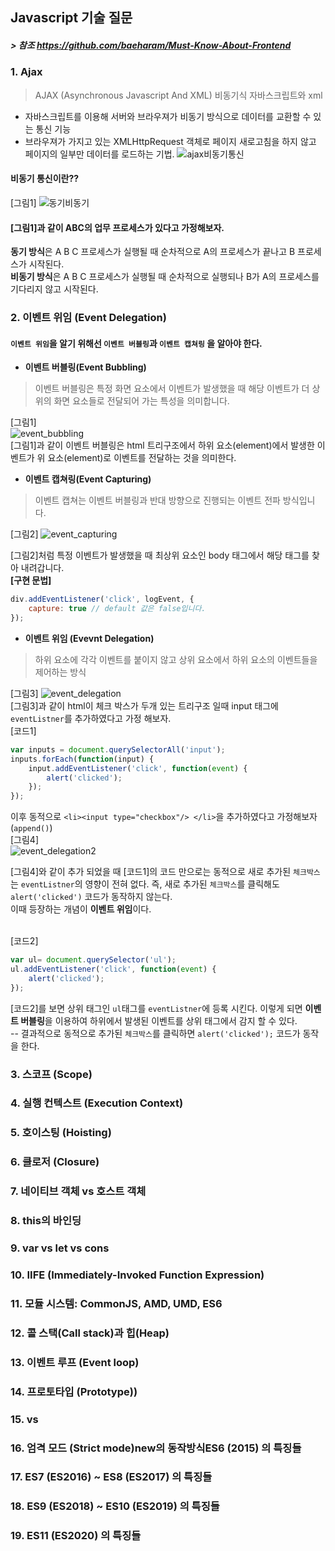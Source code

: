 ## Javascript 기술 질문 
##### > 참조 https://github.com/baeharam/Must-Know-About-Frontend

### 1.  Ajax
>AJAX (Asynchronous Javascript And XML)   비동기식 자바스크립트와 xml
- 자바스크립트를 이용해 서버와 브라우져가 비동기 방식으로 데이터를 교환할 수 있는 통신 기능
- 브라우져가 가지고 있는 XMLHttpRequest 객체로 페이지 새로고침을 하지 않고 페이지의 일부만 데이터를 로드하는 기법.
![ajax비동기통신](https://user-images.githubusercontent.com/45140764/145498412-d00a25f7-2e10-4849-a282-910aef710832.png)

#### 비동기 통신이란??
[그림1]
![동기비동기](https://user-images.githubusercontent.com/45140764/145501197-2bed7a6e-610d-41ce-aafc-35d525411544.png)
<br/>
#### [그림1]과 같이 ABC의 업무 프로세스가 있다고 가정해보자.
<b>동기 방식</b>은 A B C 프로세스가 실행될 때 순차적으로 A의 프로세스가 끝나고 B 프로세스가 시작된다.<br/>
<b>비동기 방식</b>은 A B C 프로세스가 실행될 때 순차적으로 실행되나 B가 A의 프로세스를 기다리지 않고 시작된다. 

### 2. 이벤트 위임 (Event Delegation)
#### `이벤트 위임`을 알기 위해선 `이벤트 버블링`과 `이벤트 캡쳐링` 을 알아야 한다.
- **이벤트 버블링(Event Bubbling)**
> 이벤트 버블링은 특정 화면 요소에서 이벤트가 발생했을 때 해당 이벤트가 더 상위의 화면 요소들로 전달되어 가는 특성을 의미합니다.<br/>

 [그림1]<br/>
![event_bubbling](https://user-images.githubusercontent.com/45140764/145736547-50e426bd-69a0-499d-9627-36c407e68971.png)
<br/>
[그림1]과 같이 이벤트 버블링은 html 트리구조에서 하위 요소(element)에서 발생한 이벤트가 위 요소(element)로 이벤트를 전달하는 것을 의미한다.

- **이벤트 캡쳐링(Event Capturing)**
>이벤트 캡쳐는 이벤트 버블링과 반대 방향으로 진행되는 이벤트 전파 방식입니다.<br/>

[그림2]
![event_capturing](https://user-images.githubusercontent.com/45140764/145737558-4b82d600-064c-43fa-9ca9-ac304139c3f2.png)

[그림2]처럼 특정 이벤트가 발생했을 때 최상위 요소인 body 태그에서 해당 태그를 찾아 내려갑니다.<br/>
**[구현 문법]**
```js
div.addEventListener('click', logEvent, {
	capture: true // default 값은 false입니다.
});
```

- **이벤트 위임 (Evevnt Delegation)**
> 하위 요소에 각각 이벤트를 붙이지 않고 상위 요소에서 하위 요소의 이벤트들을 제어하는 방식<br/>

[그림3]
![event_delegation](https://user-images.githubusercontent.com/45140764/145750775-da119cc9-7982-4b25-9ce7-fa7d11db858c.png)
<br/>
[그림3]과 같이 html이 체크 박스가 두개 있는 트리구조 일때 input 태그에 `eventListner`를 추가하였다고
가정 해보자.<br/>
[코드1]
```js
var inputs = document.querySelectorAll('input');
inputs.forEach(function(input) {
	input.addEventListener('click', function(event) {
		alert('clicked');
	});
});
```

이후 동적으로 `<li><input type="checkbox"/> </li>`을  추가하였다고 가정해보자 (`append()`)<br/>
[그림4]<br/>
![event_delegation2](https://user-images.githubusercontent.com/45140764/145753652-0de32970-bbde-4f59-a817-3be1ffa3e8fc.png)

[그림4]와 같이 추가 되었을 때 [코드1]의 코드 만으로는 동적으로 새로 추가된 `체크박스`는 `eventListner`의 영향이 전혀 없다. 즉, 새로 추가된 `체크박스`를 클릭해도 `alert('clicked')` 코드가 동작하지 않는다.
<br/>
이때 등장하는 개념이 **이벤트 위임**이다.  
<br/>

[코드2]
```js
var ul= document.querySelector('ul');
ul.addEventListener('click', function(event) {
	alert('clicked');
});
```
[코드2]를 보면 상위 태그인 `ul`태그를 `eventListner`에 등록 시킨다. 이렇게 되면 **이벤트 버블링**을 이용하여 하위에서 발생된 이벤트를 상위 태그에서 감지 할 수 있다. <br/>
-- 결과적으로 동적으로 추가된 `체크박스`를 클릭하면  `alert('clicked');` 코드가 동작을 한다.

### 3. 스코프 (Scope)
### 4. 실행 컨텍스트 (Execution Context)
### 5. 호이스팅 (Hoisting)
### 6. 클로저 (Closure)
### 7. 네이티브 객체 vs 호스트 객체
### 8. this의 바인딩
### 9. var vs let vs cons
### 10. IIFE (Immediately-Invoked Function Expression)
### 11. 모듈 시스템: CommonJS, AMD, UMD, ES6
### 12. 콜 스택(Call stack)과 힙(Heap)
### 13. 이벤트 루프 (Event loop)
### 14. 프로토타입 (Prototype))
### 15. vs
### 16. 엄격 모드 (Strict mode)new의 동작방식ES6 (2015) 의 특징들
### 17. ES7 (ES2016) ~ ES8 (ES2017) 의 특징들
### 18. ES9 (ES2018) ~ ES10 (ES2019) 의 특징들
### 19. ES11 (ES2020) 의 특징들